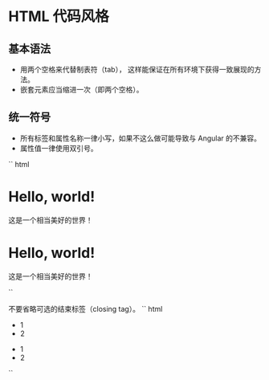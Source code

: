 # HTML 代码风格

## 基本语法

* 用两个空格来代替制表符（tab）， 这样能保证在所有环境下获得一致展现的方法。
* 嵌套元素应当缩进一次（即两个空格）。

## 统一符号

* 所有标签和属性名称一律小写，如果不这么做可能导致与 Angular 的不兼容。
* 属性值一律使用双引号。

`` html
<!-- Bad -->
<h1 CLASS='hello-world'>Hello, world!</h1>
<P>这是一个相当美好的世界！</P>

<!-- Good -->
<h1 class="hello-world">Hello, world!</h1>
<p>这是一个相当美好的世界！</p>
``

不要省略可选的结束标签（closing tag）。
`` html
<!-- Bad -->
<ul>
  <li>1
  <li>2
</ul>

<!-- Good -->
<ul>
  <li>1</li>
  <li>2</li>
</ul>
``
